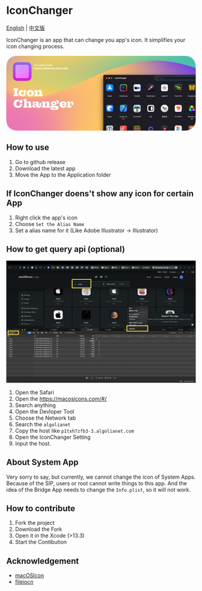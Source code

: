 # IconChanger

[English](./README.md) | [中文版](./README-zh.md) 

IconChanger is an app that can change you app's icon. It simplifies your icon changing process.
<br><br>
![](./Github/Github-Iconchanger.png)

## How to use

1. Go to github release
2. Download the latest app
3. Move the App to the Application folder

## If IconChanger doens't show any icon for certain App

1. Right click the app's icon
2. Choose `Set the Alias Name`
3. Set a alias name for it (Like Adobe Illustrator -> Illustrator)


## How to get query api (optional)

![](./Github/Api.png)

1. Open the Safari
2. Open the https://macosicons.com/#/
3. Search anything
4. Open the Devloper Tool
5. Choose the Network tab
6. Search the `algolianet`
7. Copy the host like `p1txh7zfb3-3.algolianet.com`
8. Open the IconChanger Setting
9. Input the host.

## About System App

Very sorry to say, but currently, we cannot change the icon of System Apps. Because of the SIP, users or root cannot write things to this app. And the idea of the Bridge App needs to change the `Info.plist`, so it will not work.

## How to contribute

1. Fork the project
2. Download the Fork
3. Open it in the Xcode (>13.3)
4. Start the Contibution

## Acknowledgement

* [macOSIcon](https://macosicons.com/#/)
* [fileiocn](https://github.com/mklement0/fileicon)
